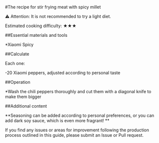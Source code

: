 #The recipe for stir frying meat with spicy millet

⚠️ Attention: It is not recommended to try a light diet.

Estimated cooking difficulty: ★★★

##Essential materials and tools

*Xiaomi Spicy

##Calculate

Each one:

-20 Xiaomi peppers, adjusted according to personal taste

##Operation

*Wash the chili peppers thoroughly and cut them with a diagonal knife to make them bigger

##Additional content

**Seasoning can be added according to personal preferences, or you can add dark soy sauce, which is even more fragrant! **

If you find any issues or areas for improvement following the production process outlined in this guide, please submit an Issue or Pull request.
